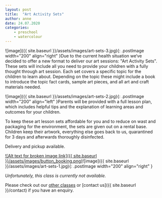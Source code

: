 ```yaml
---
layout: post
title:  "Art Activity Sets"
author: anne
date: 24.07.2020
categories: 
    - preschool
    - watercolour
---
```


![image]({{ site.baseurl }}/assets/images/art-sets-3.jpg){: .postImage width="200" align="right" }Due to the current health situation we‘ve decided to offer a new format to deliver our art sessions: "Art Activity Sets". These sets will include all you need to provide your children with a fully thought through art session. Each set covers a specific topic for the children to learn about. Depending on the topic these might include a book to introduce the topic fact cards, sample art pieces, and all art and craft materials needed.

![image]({{ site.baseurl }}/assets/images/art-sets-2.jpg){: .postImage width="200" align="left" }Parents will be provided with a full lesson plan, which includes helpful tips and the explanation of learning areas and outcomes for your children.

To keep these art lesson sets affordable for you and to reduce on wast and packaging for the environment, the sets are given out on a rental base. Children keep their artwork, everything else goes back to us, quarantined for 3 days and afterwards thoroughly disinfected.

Delivery and pickup available. 

[![Alt text for broken image link]({{ site.baseurl }}/assets/images/button_booking.png)](https://www.bubblesandpaint.com)![image]({{ site.baseurl }}/assets/images/art-sets-1.jpg){: .postImage width="200" align="right" }

_Unfortunately, this class is currently not available._ 

Please check out our [other classes](https://www.trybooking.com/eventlist/bubblesandpaint) or [contact us]({{ site.baseurl }}/contact) if you have an enquiry.